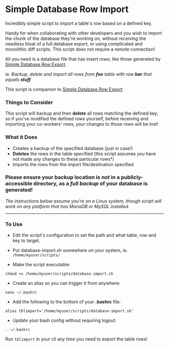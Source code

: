 # Simple Database Row Import #
Incredibly simple script to import a table's row based on a defined key.

Handy for when collaborating with other developers and you wish to import the chunk of the database they're working on, without receiving the needless bloat of a full database export, or using complicated and monolithic diff scripts.
This script does not require a remote connection!

All you need is a database file that has insert rows; like those generated by [Simple Database Row Export](../../../simple-database-row-export).

ie. *Backup, delete and import all rows from **foo** table with row **bar** that equals **stuff***

This script is companion to [Simple Database Row Export](../../../simple-database-row-export)

### Things to Consider ###
This script will backup and then **delete** all rows matching the defined key; so if you've modified the defined rows yourself, before receiving and importing your co-workers' rows, *your* changes to those rows will be lost!

### What it Does ###
- Creates a backup of the specified database (just in case!)
- **Deletes** the rows in the table specified (this script assumes *you* have not made any changes to these particular rows*)
- Imports the rows from the import file/destination specified

### Please ensure your backup location is *not* in a publicly-accessible directory, as a *full backup* of your database is generated! ###

*The instructions below assume you're on a Linux system, though script will work on any platform that has MariaDB or MySQL installed.*
***
### To Use ###
- Edit the script's configuration to set the path and what table, row and key to target.

- Put database-import.sh somewhere on your system, ie. `/home/myuser/scripts/`

- Make the script executable:

`chmod +x /home/myuser/scripts/database-import.sh`

- Create an alias so you can trigger it from anywhere:

`nano ~/.bashrc`

- Add the following to the bottom of your **.bashrc** file:

`alias tblimport='/home/myuser/scripts/database-import.sh'`

- Update your bash config without requiring logout:

`. ~/.bashrc`

Run `tblimport` in your cli any time you need to export the table rows!
